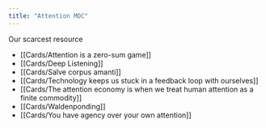 ```yaml
---
title: "Attention MOC"
---
```

Our scarcest resource
+ [[Cards/Attention is a zero-sum game]]
+ [[Cards/Deep Listening]]
+ [[Cards/Salve corpus amanti]]
+ [[Cards/Technology keeps us stuck in a feedback loop with ourselves]]
+ [[Cards/The attention economy is when we treat human attention as a finite commodity]]
+ [[Cards/Waldenponding]]
+ [[Cards/You have agency over your own attention]]